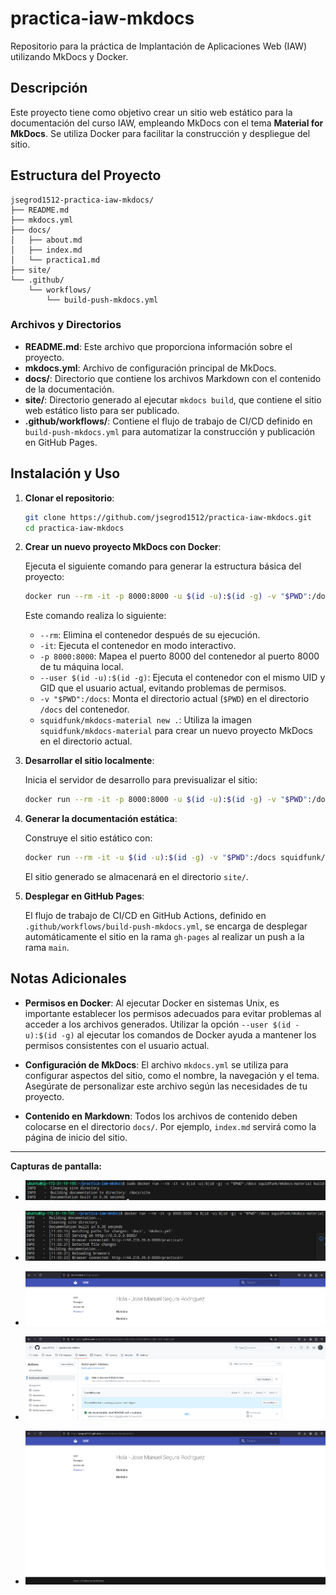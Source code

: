 # practica-iaw-mkdocs

Repositorio para la práctica de Implantación de Aplicaciones Web (IAW) utilizando MkDocs y Docker.

## Descripción

Este proyecto tiene como objetivo crear un sitio web estático para la documentación del curso IAW, empleando MkDocs con el tema **Material for MkDocs**. Se utiliza Docker para facilitar la construcción y despliegue del sitio.

## Estructura del Proyecto

```
jsegrod1512-practica-iaw-mkdocs/
├── README.md
├── mkdocs.yml
├── docs/
│   ├── about.md
│   ├── index.md
│   └── practica1.md
├── site/
└── .github/
    └── workflows/
        └── build-push-mkdocs.yml
```

### Archivos y Directorios

- **README.md**: Este archivo que proporciona información sobre el proyecto.
- **mkdocs.yml**: Archivo de configuración principal de MkDocs.
- **docs/**: Directorio que contiene los archivos Markdown con el contenido de la documentación.
- **site/**: Directorio generado al ejecutar `mkdocs build`, que contiene el sitio web estático listo para ser publicado.
- **.github/workflows/**: Contiene el flujo de trabajo de CI/CD definido en `build-push-mkdocs.yml` para automatizar la construcción y publicación en GitHub Pages.

## Instalación y Uso

1. **Clonar el repositorio**:

   ```bash
   git clone https://github.com/jsegrod1512/practica-iaw-mkdocs.git
   cd practica-iaw-mkdocs
   ```

2. **Crear un nuevo proyecto MkDocs con Docker**:

   Ejecuta el siguiente comando para generar la estructura básica del proyecto:

   ```bash
   docker run --rm -it -p 8000:8000 -u $(id -u):$(id -g) -v "$PWD":/docs squidfunk/mkdocs-material new .
   ```

   Este comando realiza lo siguiente:

   - `--rm`: Elimina el contenedor después de su ejecución.
   - `-it`: Ejecuta el contenedor en modo interactivo.
   - `-p 8000:8000`: Mapea el puerto 8000 del contenedor al puerto 8000 de tu máquina local.
   - `--user $(id -u):$(id -g)`: Ejecuta el contenedor con el mismo UID y GID que el usuario actual, evitando problemas de permisos.
   - `-v "$PWD":/docs`: Monta el directorio actual (`$PWD`) en el directorio `/docs` del contenedor.
   - `squidfunk/mkdocs-material new .`: Utiliza la imagen `squidfunk/mkdocs-material` para crear un nuevo proyecto MkDocs en el directorio actual.

3. **Desarrollar el sitio localmente**:

   Inicia el servidor de desarrollo para previsualizar el sitio:

   ```bash
   docker run --rm -it -p 8000:8000 -u $(id -u):$(id -g) -v "$PWD":/docs squidfunk/mkdocs-material
   ```

4. **Generar la documentación estática**:

   Construye el sitio estático con:

   ```bash
   docker run --rm -it -u $(id -u):$(id -g) -v "$PWD":/docs squidfunk/mkdocs-material build
   ```

   El sitio generado se almacenará en el directorio `site/`.

5. **Desplegar en GitHub Pages**:

   El flujo de trabajo de CI/CD en GitHub Actions, definido en `.github/workflows/build-push-mkdocs.yml`, se encarga de desplegar automáticamente el sitio en la rama `gh-pages` al realizar un push a la rama `main`.

## Notas Adicionales

- **Permisos en Docker**: Al ejecutar Docker en sistemas Unix, es importante establecer los permisos adecuados para evitar problemas al acceder a los archivos generados. Utilizar la opción `--user $(id -u):$(id -g)` al ejecutar los comandos de Docker ayuda a mantener los permisos consistentes con el usuario actual.

- **Configuración de MkDocs**: El archivo `mkdocs.yml` se utiliza para configurar aspectos del sitio, como el nombre, la navegación y el tema. Asegúrate de personalizar este archivo según las necesidades de tu proyecto.

- **Contenido en Markdown**: Todos los archivos de contenido deben colocarse en el directorio `docs/`. Por ejemplo, `index.md` servirá como la página de inicio del sitio.


---

**Capturas de pantalla:**

- ![mkdocs build sin errores](./capturas/captura0.png)

- ![mkdocs serve sins errores](./capturas/captura1.png)

- ![Servicios corriendo en Docker](./capturas/captura2.png)

- ![GitHub Actions creando una pagina en GitHub Pages sin errores](./capturas/captura3.png)

- ![Acceso a la página con mkdocs vía Github Pages](./capturas/capturagithubpages.png)
